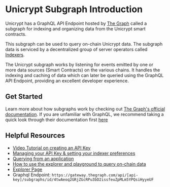 # Unicrypt Subgraph Introduction

Unicrypt has a GraphQL API Endpoint hosted by [The Graph](https://thegraph.com/docs/about/introduction#what-the-graph-is) called a subgraph for indexing and organizing data from the Unicrypt smart contracts.

This subgraph can be used to query on-chain Unicrypt data. The subgraph data is serviced by a decentralized group of server operators called [Indexers](https://thegraph.com/docs/en/network/indexing/).

The Unicrypt subgraph works by listening for events emitted by one or more data sources (Smart Contracts) on the various chains. It handles the indexing and caching of data which can later be queried using the GraphQL API Endpoint, providing an excellent developer experience.

## Get Started

Learn more about how subgraphs work by checking out [The Graph's official documentation](https://thegraph.com/docs/en/). If you are unfamiliar with GraphQL, we recommend taking a quick look through their documentation first [here](https://graphql.org/learn/)

## Helpful Resources

- [Video Tutorial on creating an API Key](https://www.youtube.com/watch?v=UrfIpm-Vlgs)
- [Managing your API Key & setting your indexer preferences](https://thegraph.com/docs/en/studio/managing-api-keys/)
- [Querying from an application](https://thegraph.com/docs/en/developer/querying-from-your-app/)
- [How to use the explorer and playground to query on-chain data](https://medium.com/@chidubem_/how-to-query-on-chain-data-with-the-graph-f8507488215)
- [Explorer Page](https://thegraph.com/explorer/subgraph?id=FDrqtqbp8LhG1hSnwtWB2hE6C97FWA54irrozjb2TtMH&view=Overview)
- Graphql Endpoint: `https://gateway.thegraph.com/api/[api-key]/subgraphs/id/4twAeoq2GRjZGcRPu3bD2issfeuZpMLm5YPQsiHyyeUF`
